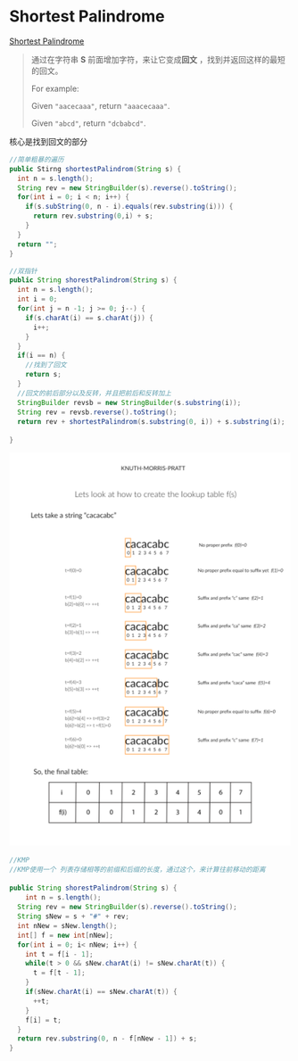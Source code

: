 # Shortest Palindrome

[Shortest Palindrome](https://leetcode.com/problems/shortest-palindrome/description/)

> 
>
> 通过在字符串   **S** 前面增加字符，来让它变成**回文** ，找到并返回这样的最短的回文。
>
> For example:
>
> Given `"aacecaaa"`, return `"aaacecaaa"`.
>
> Given `"abcd"`, return `"dcbabcd"`.
>
> 

核心是找到回文的部分

```JAVA
//简单粗暴的遍历
public Stirng shortestPalindrom(String s) {
  int n = s.length();
  String rev = new StringBuilder(s).reverse().toString();
  for(int i = 0; i < n; i++) {
    if(s.subString(0, n - i).equals(rev.substring(i))) {
      return rev.substring(0,i) + s;
    }
  }
  return "";
}
```

```JAVA
//双指针
public String shorestPalindrom(String s) {
  int n = s.length();
  int i = 0;
  for(int j = n -1; j >= 0; j--) {
    if(s.charAt(i) == s.charAt(j)) {
      i++;
    }
  }
  if(i == n) {
    //找到了回文
    return s;
  }
  //回文的前后部分以及反转，并且把前后和反转加上
  StringBuilder revsb = new StringBuilder(s.substring(i));
  String rev = revsb.reverse().toString();
  return rev + shortestPalindrom(s.substring(0, i)) + s.substring(i);
  
}
```

![KMP](../assert/KMP.png)

```java
//KMP
//KMP使用一个 列表存储相等的前缀和后缀的长度，通过这个，来计算往前移动的距离

public String shorestPalindrom(String s) {
 	int n = s.length();
  String rev = new StringBuilder(s).reverse().toString();
  String sNew = s + "#" + rev;
  int nNew = sNew.length();
  int[] f = new int[nNew];
  for(int i = 0; i< nNew; i++) {
    int t = f[i - 1];
    while(t > 0 && sNew.charAt(i) != sNew.charAt(t)) {
      t = f[t - 1];
    }
    if(sNew.charAt(i) == sNew.charAt(t)) {
      ++t;
    }
    f[i] = t;
  }
  return rev.substring(0, n - f[nNew - 1]) + s;
}
```